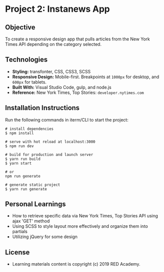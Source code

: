 # Project 2: Instanews App

## **Objective**

To create a responsive design app that pulls articles from the New York Times API depending on the category selected.

## **Technologies**

- **Styling:** transfonter, CSS, CSS3, SCSS
- **Responsive Design:** Mobile-first. Breakpoints at `1000px` for desktop, and `600px` for tablets.
- **Built With:** Visual Studio Code, gulp, and node.js
- **Reference:** New York Times, Top Stories: `developer.nytimes.com`

## **Installation Instructions**

Run the following commands in iterm/CLI to start the project:

```
# install dependencies
$ npm install

# serve with hot reload at localhost:3000
$ npm run dev

# build for production and launch server
$ yarn run build
$ yarn start

# or
npm run generate

# generate static project
$ yarn run generate
```

## **Personal Learnings**

- How to retrieve specific data via New York Times, Top Stories API using ajax 'GET' method
- Using SCSS to style layout more effectively and organize them into partials
- Utilizing jQuery for some design

## **License**

- Learning materials content is copyright (c) 2019 RED Academy.
